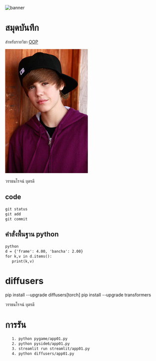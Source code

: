 ![banner](https://picsum.photos/800/250)

# สมุดบันทึก

สำหรับรายวิชา [OOP](https://Wattanaroj2567.github.io)

![download banner](./JustinBieber.jpg)
 
วรรธนโรจน์ บุตรดี

## code
~~~
git status
git add
git commit
~~~
## คำสั่งพื้นฐาน python
~~~
python
d = {'frame': 4.00, 'bancha': 2.00}
for k,v in d.items():
   print(k,v)
~~~


# diffusers

  pip install --upgrade diffusers[torch]
  pip install --upgrade transformers

วรรธนโรจน์ บุตรดี


# การรัน
       1. python pygame/app01.py
       2. python pyside6/app01.py
       3. streamlit run streamlit/app01.py
       4. python diffusers/app01.py